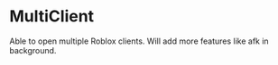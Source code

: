# MultiClient

Able to open multiple Roblox clients. Will add more features like afk in background.
